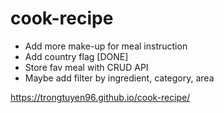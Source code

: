 # cook-recipe
- Add more make-up for meal instruction
- Add country flag [DONE]
- Store fav meal with CRUD API
- Maybe add filter by ingredient, category, area

https://trongtuyen96.github.io/cook-recipe/